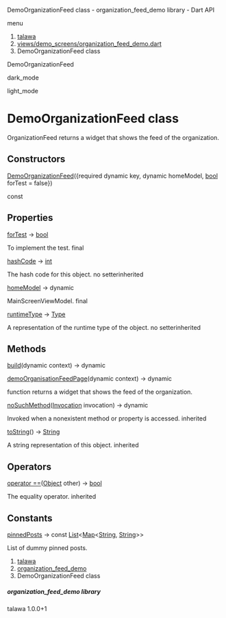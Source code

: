 




DemoOrganizationFeed class - organization\_feed\_demo library - Dart API







menu

1. [talawa](../index.html)
2. [views/demo\_screens/organization\_feed\_demo.dart](../file-___home_harshil_Desktop_open-source_palisadoes_talawa_lib_views_demo_screens_organization_feed_demo/)
3. DemoOrganizationFeed class

DemoOrganizationFeed


dark\_mode

light\_mode




# DemoOrganizationFeed class


OrganizationFeed returns a widget that shows the feed of the organization.


## Constructors

[DemoOrganizationFeed](../file-___home_harshil_Desktop_open-source_palisadoes_talawa_lib_views_demo_screens_organization_feed_demo/DemoOrganizationFeed/DemoOrganizationFeed.html)({required dynamic key, dynamic homeModel, [bool](https://api.flutter.dev/flutter/dart-core/bool-class.html) forTest = false})

const



## Properties

[forTest](../file-___home_harshil_Desktop_open-source_palisadoes_talawa_lib_views_demo_screens_organization_feed_demo/DemoOrganizationFeed/forTest.html)
→ [bool](https://api.flutter.dev/flutter/dart-core/bool-class.html)

To implement the test.
final

[hashCode](https://api.flutter.dev/flutter/dart-core/Object/hashCode.html)
→ [int](https://api.flutter.dev/flutter/dart-core/int-class.html)

The hash code for this object.
no setterinherited

[homeModel](../file-___home_harshil_Desktop_open-source_palisadoes_talawa_lib_views_demo_screens_organization_feed_demo/DemoOrganizationFeed/homeModel.html)
→ dynamic

MainScreenViewModel.
final

[runtimeType](https://api.flutter.dev/flutter/dart-core/Object/runtimeType.html)
→ [Type](https://api.flutter.dev/flutter/dart-core/Type-class.html)

A representation of the runtime type of the object.
no setterinherited



## Methods

[build](../file-___home_harshil_Desktop_open-source_palisadoes_talawa_lib_views_demo_screens_organization_feed_demo/DemoOrganizationFeed/build.html)(dynamic context)
→ dynamic



[demoOrganisationFeedPage](../file-___home_harshil_Desktop_open-source_palisadoes_talawa_lib_views_demo_screens_organization_feed_demo/DemoOrganizationFeed/demoOrganisationFeedPage.html)(dynamic context)
→ dynamic


function returns a widget that shows the feed of the organization.

[noSuchMethod](https://api.flutter.dev/flutter/dart-core/Object/noSuchMethod.html)([Invocation](https://api.flutter.dev/flutter/dart-core/Invocation-class.html) invocation)
→ dynamic


Invoked when a nonexistent method or property is accessed.
inherited

[toString](https://api.flutter.dev/flutter/dart-core/Object/toString.html)()
→ [String](https://api.flutter.dev/flutter/dart-core/String-class.html)


A string representation of this object.
inherited



## Operators

[operator ==](https://api.flutter.dev/flutter/dart-core/Object/operator_equals.html)([Object](https://api.flutter.dev/flutter/dart-core/Object-class.html) other)
→ [bool](https://api.flutter.dev/flutter/dart-core/bool-class.html)


The equality operator.
inherited



## Constants

[pinnedPosts](../file-___home_harshil_Desktop_open-source_palisadoes_talawa_lib_views_demo_screens_organization_feed_demo/DemoOrganizationFeed/pinnedPosts-constant.html)
→ const [List](https://api.flutter.dev/flutter/dart-core/List-class.html)<[Map](https://api.flutter.dev/flutter/dart-core/Map-class.html)<[String](https://api.flutter.dev/flutter/dart-core/String-class.html), [String](https://api.flutter.dev/flutter/dart-core/String-class.html)>>

List of dummy pinned posts.



 


1. [talawa](../index.html)
2. [organization\_feed\_demo](../file-___home_harshil_Desktop_open-source_palisadoes_talawa_lib_views_demo_screens_organization_feed_demo/)
3. DemoOrganizationFeed class

##### organization\_feed\_demo library





talawa
1.0.0+1






